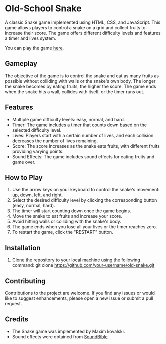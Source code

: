 # Old-School Snake

A classic Snake game implemented using HTML, CSS, and JavaScript. This game allows players to control a snake on a grid and collect fruits to increase their score. The game offers different difficulty levels and features a timer and lives system.

You can play the game [here](https://maxkovalski.github.io/Snake-Game/).

## Gameplay

The objective of the game is to control the snake and eat as many fruits as possible without colliding with walls or the snake's own body. The longer the snake becomes by eating fruits, the higher the score. The game ends when the snake hits a wall, collides with itself, or the timer runs out.

## Features

- Multiple game difficulty levels: easy, normal, and hard.
- Timer: The game includes a timer that counts down based on the selected difficulty level.
- Lives: Players start with a certain number of lives, and each collision decreases the number of lives remaining.
- Score: The score increases as the snake eats fruits, with different fruits providing varying points.
- Sound Effects: The game includes sound effects for eating fruits and game over.

## How to Play

1. Use the arrow keys on your keyboard to control the snake's movement: up, down, left, and right.
2. Select the desired difficulty level by clicking the corresponding button (easy, normal, hard).
3. The timer will start counting down once the game begins.
4. Move the snake to eat fruits and increase your score.
5. Avoid hitting walls or colliding with the snake's body.
6. The game ends when you lose all your lives or the timer reaches zero.
7. To restart the game, click the "RESTART" button.

## Installation

1. Clone the repository to your local machine using the following command:
   git clone https://github.com/your-username/old-snake.git

## Contributing

Contributions to the project are welcome. If you find any issues or would like to suggest enhancements, please open a new issue or submit a pull request.

## Credits

- The Snake game was implemented by Maxim kovalski.
- Sound effects were obtained from [SoundBible](https://soundbible.com/).
